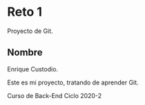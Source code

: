# Reto 1

Proyecto de Git.

## Nombre

Enrique Custodio.

Este es mi proyecto, tratando de aprender Git. 

Curso de Back-End Ciclo 2020-2
